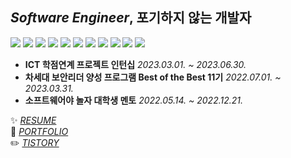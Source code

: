 ## *Software Engineer*, 포기하지 않는 개발자
![](https://img.shields.io/badge/JAVA-007396?style=flat&logo=OpenJDK&logoColor=white)
![](https://img.shields.io/badge/C++-00599C?style=flat&logo=C%2B%2B&logoColor=white)
![](https://img.shields.io/badge/HTML5-E34F26?style=flat&logo=HTML5&logoColor=white)
![](https://img.shields.io/badge/CSS3-1572B6?style=flat&logo=CSS3&logoColor=white)
![](https://img.shields.io/badge/JAVASCRIPT-F7DF1E?style=flat&logo=javascript&logoColor=black) 
![](https://img.shields.io/badge/JQUERY-0769AD?style=flat&logo=jquery&logoColor=white)
![](https://img.shields.io/badge/MYSQL-4479A1?style=flat&logo=MySQL&logoColor=white)
![](https://img.shields.io/badge/SPRING-6DB33F?style=flat&logo=spring&logoColor=white)
![](https://img.shields.io/badge/DOCKER-2496ED.svg?&style=flat&logo=Docker&logoColor=white)
![](https://img.shields.io/badge/LINUX-FCC624?style=flat&logo=Linux&logoColor=white)
![](https://img.shields.io/badge/GIT-F05032.svg?&style=flat&logo=Git&logoColor=white)



* **ICT 학점연계 프로젝트 인턴십** <I>2023.03.01. ~ 2023.06.30.</I> 
* **차세대 보안리더 양성 프로그램 Best of the Best 11기** <I>2022.07.01. ~ 2023.03.31.</I>
* **소프트웨어야 놀자 대학생 멘토** <I>2022.05.14. ~ 2022.12.21.</I>

✨  <I>[RESUME](https://sparkly-cold-38b.notion.site/864c020de6544697a98ab451d577c337?pvs=4)</I>    
🌱  <I>[PORTFOLIO](https://sparkly-cold-38b.notion.site/portfolio-5f6b5fc3cff0426cb83303213570cfad?pvs=4)</I>   
✏️  <I>[TISTORY](https://hon486.tistory.com/)</I>    





